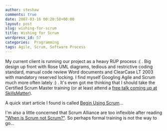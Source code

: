 ```yaml
---
author: steshaw
comments: true
date: 2007-03-16 00:20:58+00:00
layout: post
slug: wishing-for-scrum
title: Wishing for Scrum
wordpress_id: 57
categories:  Programming
tags: Agile, Scrum, Software Process
---
```


My current client is running our project as a heavy RUP process :( . Big design up front with Rose UML diagrams, tedious and restrictive coding standard, manual code review Word documents and ClearCase LT 2003 with mandatory reserved locking. I find myself
Googling Agile and Scrum much more often lately :) . It's even got me thinking that I should take the Certified Scrum Master training (or at least attend a [free talk coming up at SkillsMatter](http://skillsmatter.com/scrum-in-the-brain-session-03-2007)).

A quick start article I found is called [Begin Using Scrum](http://www.controlchaos.com/old-site/implem.htm)...

I'm also a little concerned that Scrum Alliance are too inflexible after reading ["When is Scrum not Scrum?"](http://agilethinking.net/blog/2007/02/21/when-is-scrum-not-scrum/). So perhaps formal training is not the way to go...

